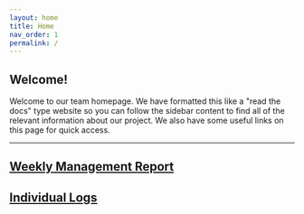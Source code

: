 ```yaml
---
layout: home
title: Home
nav_order: 1
permalink: /
---
```


## **Welcome!**
Welcome to our team homepage. We have formatted this like a "read the docs" type website so you can follow the sidebar content to find all of the relevant information about our project. We also have some useful links on this page for quick access. 
* * *
## [Weekly Management Report][weekly-reports]

## [Individual Logs][logs]

[weekly-reports]: weekly_management_report
[logs]: notpiazzasite/logs